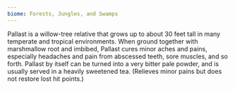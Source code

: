 ```yaml
---
biome: Forests, Jungles, and Swamps
---
```

Pallast is a willow-tree relative that grows up to about 30 feet tall in many temperate and tropical environments. When ground together with marshmallow root and imbibed, Pallast cures minor aches and pains, especially headaches and pain from abscessed teeth, sore muscles, and so forth. Pallast by itself can be turned into a very bitter pale powder, and is usually served in a heavily sweetened tea. (Relieves minor pains but does not restore lost hit points.) 

